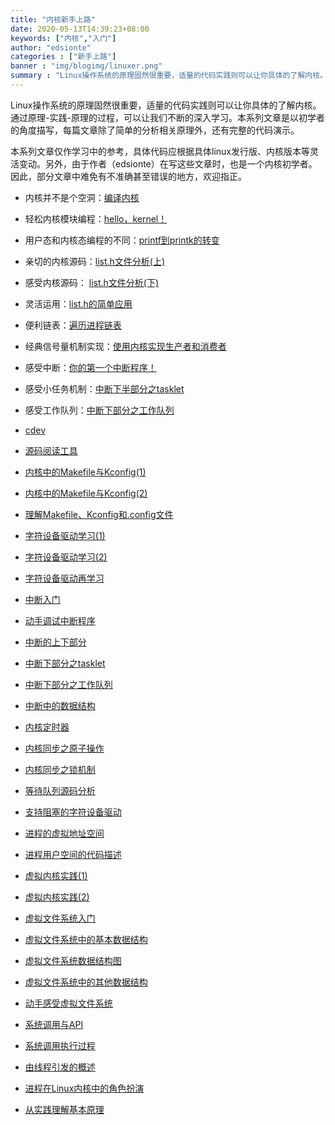 ```yaml
---
title: "内核新手上路"
date: 2020-05-13T14:39:23+08:00
keywords: ["内核","入门"]
author: "edsionte"
categories : ["新手上路"]
banner : "img/blogimg/linuxer.png"
summary : "Linux操作系统的原理固然很重要，适量的代码实践则可以让你具体的了解内核。通过原理-实践-原理的过程，可以让我们不断的深入学习。本系列文章是以初学者的角度描写，每篇文章除了简单的分析相关原理外，还有完整的代码演示。"
---
```


Linux操作系统的原理固然很重要，适量的代码实践则可以让你具体的了解内核。通过原理-实践-原理的过程，可以让我们不断的深入学习。本系列文章是以初学者的角度描写，每篇文章除了简单的分析相关原理外，还有完整的代码演示。

本系列文章仅作学习中的参考，具体代码应根据具体linux发行版、内核版本等灵活变动。另外，由于作者（edsionte）在写这些文章时，也是一个内核初学者。因此，部分文章中难免有不准确甚至错误的地方，欢迎指正。

- 内核并不是个空洞：[编译内核](http://edsionte.com/techblog/archives/3289)

- 轻松内核模块编程：[hello，kernel！](http://edsionte.com/techblog/archives/1336)

- 用户态和内核态编程的不同：[printf到printk的转变](http://edsionte.com/techblog/archives/1350)

- 亲切的内核源码：[list.h文件分析(上)](http://edsionte.com/techblog/archives/1074)

- 感受内核源码： [list.h文件分析(下)](http://edsionte.com/techblog/archives/1098)

- 灵活运用：[list.h的简单应用](http://edsionte.com/techblog/archives/1140)

- 便利链表：[遍历进程链表](http://edsionte.com/techblog/archives/1841)

- 经典信号量机制实现：[使用内核实现生产者和消费者](http://edsionte.com/techblog/archives/1835)

- 感受中断：[你的第一个中断程序！](http://edsionte.com/techblog/archives/1521)

- 感受小任务机制：[中断下半部分之tasklet](http://edsionte.com/techblog/archives/1547)

- 感受工作队列：[中断下部分之工作队列](http://edsionte.com/techblog/archives/1582)

  

- [cdev](http://edsionte.com/techblog/archives/2977)
- [源码阅读工具](http://edsionte.com/techblog/archives/1689)
- [内核中的Makefile与Kconfig(1)](http://edsionte.com/techblog/archives/1286)
- [内核中的Makefile与Kconfig(2)](http://edsionte.com/techblog/archives/1304)
- [理解Makefile、Kconfig和.config文件](http://edsionte.com/techblog/archives/1332)
- [字符设备驱动学习(1)](http://edsionte.com/techblog/archives/1362)
- [字符设备驱动学习(2)](http://edsionte.com/techblog/archives/1393)
- [字符设备驱动再学习](http://edsionte.com/techblog/archives/2257)
- [中断入门](http://edsionte.com/techblog/archives/1495)
- [动手调试中断程序](http://edsionte.com/techblog/archives/1521)
- [中断的上下部分](http://edsionte.com/techblog/archives/1539)
- [中断下部分之tasklet](http://edsionte.com/techblog/archives/1547)
- [中断下部分之工作队列](http://edsionte.com/techblog/archives/1582)
- [中断中的数据结构](http://edsionte.com/techblog/archives/1618)
- [内核定时器](http://edsionte.com/techblog/archives/1738)
- [内核同步之原子操作](http://edsionte.com/techblog/archives/1809)
- [内核同步之锁机制](http://edsionte.com/techblog/archives/1820)
- [等待队列源码分析](http://edsionte.com/techblog/archives/1854)
- [支持阻塞的字符设备驱动](http://edsionte.com/techblog/archives/1895)
- [进程的虚拟地址空间](http://edsionte.com/techblog/archives/1922)
- [进程用户空间的代码描述](http://edsionte.com/techblog/archives/1940)
- [虚拟内核实践(1)](http://edsionte.com/techblog/archives/1953)
- [虚拟内核实践(2)](http://edsionte.com/techblog/archives/1966)
- [虚拟文件系统入门](http://edsionte.com/techblog/archives/1974)
- [虚拟文件系统中的基本数据结构](http://edsionte.com/techblog/archives/1984)
- [虚拟文件系统数据结构图](http://edsionte.com/techblog/archives/2023)
- [虚拟文件系统中的其他数据结构](http://edsionte.com/techblog/archives/2033)
- [动手感受虚拟文件系统](http://edsionte.com/techblog/archives/2054)
- [系统调用与API](http://edsionte.com/techblog/archives/2071)
- [系统调用执行过程](http://edsionte.com/techblog/archives/2163)
- [由线程引发的概述](http://edsionte.com/techblog/archives/3223)
- [进程在Linux内核中的角色扮演](http://edsionte.com/techblog/archives/3254)
- [从实践理解基本原理](http://edsionte.com/techblog/archives/3272)


